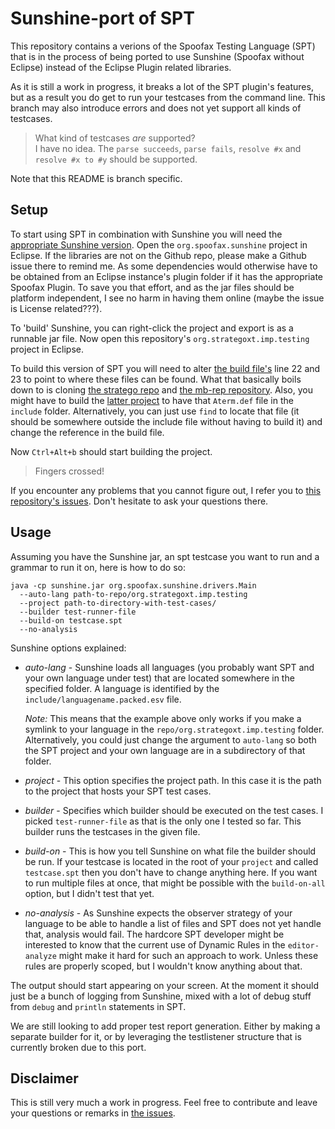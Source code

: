 # Sunshine-port of SPT

This repository contains a verions of the Spoofax Testing Language (SPT)
that is in the process of being ported to use Sunshine (Spoofax without Eclipse)
instead of the Eclipse Plugin related libraries.

As it is still a work in progress, it breaks a lot of the SPT plugin's features,
but as a result you do get to run your testcases from the command line.
This branch may also introduce errors and does not yet support all kinds of testcases.

> What kind of testcases *are* supported?  
> I have no idea.
The `parse succeeds`, `parse fails`, `resolve #x` and `resolve #x to #y` should be supported.

Note that this README is branch specific.

## Setup

To start using SPT in combination with Sunshine
you will need the [appropriate Sunshine version](https://github.com/VolkerL/spoofax-sunshine).
Open the `org.spoofax.sunshine` project in Eclipse.
If the libraries are not on the Github repo, please make a Github issue there to remind me.
As some dependencies would otherwise have to be obtained from an Eclipse instance's plugin folder
if it has the appropriate Spoofax Plugin.
To save you that effort, and as the jar files should be platform independent,
I see no harm in having them online (maybe the issue is License related???).

To 'build' Sunshine, you can right-click the project and export is as a runnable jar file.
Now open this repository's `org.strategoxt.imp.testing` project in Eclipse.

To build this version of SPT you will need to alter [the build file's](org.stratego.imp.testing/build.main.xml)
line 22 and 23 to point to where these files can be found.
What that basically boils down to is cloning [the stratego repo](https://github.com/metaborg/stratego)
and [the mb-rep repository](https://github.com/metaborg/mb-rep).
Also, you might have to build the [latter project](mb-rep/org.strategoxt.imp.editors.aterm)
to have that `Aterm.def` file in the `include` folder.
Alternatively, you can just use `find` to locate that file
(it should be somewhere outside the include file without having to build it)
and change the reference in the build file.

Now `Ctrl+Alt+b` should start building the project.

> Fingers crossed!

If you encounter any problems that you cannot figure out,
I refer you to [this repository's issues](https://github.com/VolkerL/spt/issues).
Don't hesitate to ask your questions there.

## Usage

Assuming you have the Sunshine jar, an spt testcase you want to run and a grammar to run it on,
here is how to do so:

```Shell
java -cp sunshine.jar org.spoofax.sunshine.drivers.Main
  --auto-lang path-to-repo/org.strategoxt.imp.testing
  --project path-to-directory-with-test-cases/
  --builder test-runner-file
  --build-on testcase.spt
  --no-analysis
```

Sunshine options explained:

- *auto-lang* - Sunshine loads all languages (you probably want SPT and your own language under test)
  that are located somewhere in the specified folder.
  A language is identified by the `include/languagename.packed.esv` file.
  
  *Note:* This means that the example above only works if you make a symlink to your language
  in the `repo/org.strategoxt.imp.testing` folder.
  Alternatively, you could just change the argument to `auto-lang` so both the SPT project
  and your own language are in a subdirectory of that folder.
- *project* - This option specifies the project path.
  In this case it is the path to the project that hosts your SPT test cases.
- *builder* - Specifies which builder should be executed on the test cases.
  I picked `test-runner-file` as that is the only one I tested so far.
  This builder runs the testcases in the given file.
- *build-on* - This is how you tell Sunshine on what file the builder should be run.
  If your testcase is located in the root of your `project` and called `testcase.spt`
  then you don't have to change anything here.
  If you want to run multiple files at once, that might be possible with the `build-on-all` option,
  but I didn't test that yet.
- *no-analysis* - As Sunshine expects the observer strategy of your language to be able to handle a list of files
  and SPT does not yet handle that, analysis would fail.
  The hardcore SPT developer might be interested to know that the current use of Dynamic Rules
  in the `editor-analyze` might make it hard for such an approach to work.
  Unless these rules are properly scoped, but I wouldn't know anything about that.

The output should start appearing on your screen.
At the moment it should just be a bunch of logging from Sunshine,
mixed with a lot of debug stuff from `debug` and `println` statements in SPT.

We are still looking to add proper test report generation.
Either by making a separate builder for it, or by leveraging the testlistener structure
that is currently broken due to this port.

## Disclaimer

This is still very much a work in progress.
Feel free to contribute and leave your questions or remarks in [the issues](https://github.com/VolkerL/spt/issues).
